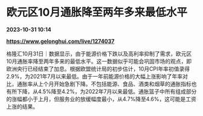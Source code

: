 # 欧元区10月通胀降至两年多来最低水平

**2023-10-31 10:14**

**https://www.gelonghui.com/live/1274037**

格隆汇10月31日｜数据显示，由于能源价格下跌以及高利率抑制了需求，欧元区10月通胀率降至两年多来的最低水平。这一数据似乎可能会巩固市场的观点，即欧洲央行已经结束了加息。根据欧盟统计局的初步估计，10月CPI年率初值录得2.9%，为2021年7月以来最低。由于一年前能源价格的大幅上涨影响了年率对比，通胀率从上个月开始急剧下降。不包括能源、食品、酒类和烟草的通胀指标也有所下降，从4.5%降至4.2%，为2022年7月以来最低。通胀篮子中所有组成部分的涨幅都小于上月，但服务业的放缓幅度最小，从4.7%降至4.6%，这可能是工资上涨的结果。
